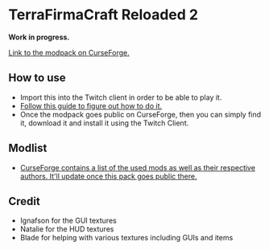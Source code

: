 # TerraFirmaCraft Reloaded 2

**Work in progress.**


[Link to the modpack on CurseForge.](https://www.curseforge.com/minecraft/modpacks/terrafirmacraft-reloaded)


## How to use

- Import this into the Twitch client in order to be able to play it. 
- [Follow this guide to figure out how to do it.](https://help.twitch.tv/customer/en/portal/articles/2764215-guide-to-modpacks#Import)
- Once the modpack goes public on CurseForge, then you can simply find it, download it and install it using the Twitch Client.


## Modlist

- [CurseForge contains a list of the used mods as well as their respective authors. It'll update once this pack goes public there.](https://www.curseforge.com/minecraft/modpacks/terrafirmacraft-reloaded/relations/dependencies)


## Credit

- Ignafson for the GUI textures
- Natalie for the HUD textures
- Blade for helping with various textures including GUIs and items